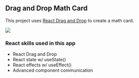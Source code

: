 ## Drag and Drop Math Card

This project uses [React Drag and Drop](https://react-dnd.github.io/react-dnd/about) to create a math card.

[![](https://scotch-res.cloudinary.com/video/upload/vs_50,dl_200,e_loop/v1592352062/08-math-cards_ybj27c.gif)]()

### React skills used in this app

- React Drag and Drop
- React state w/ useState()
- React effects w/ useEffect()
- Advanced component communication
